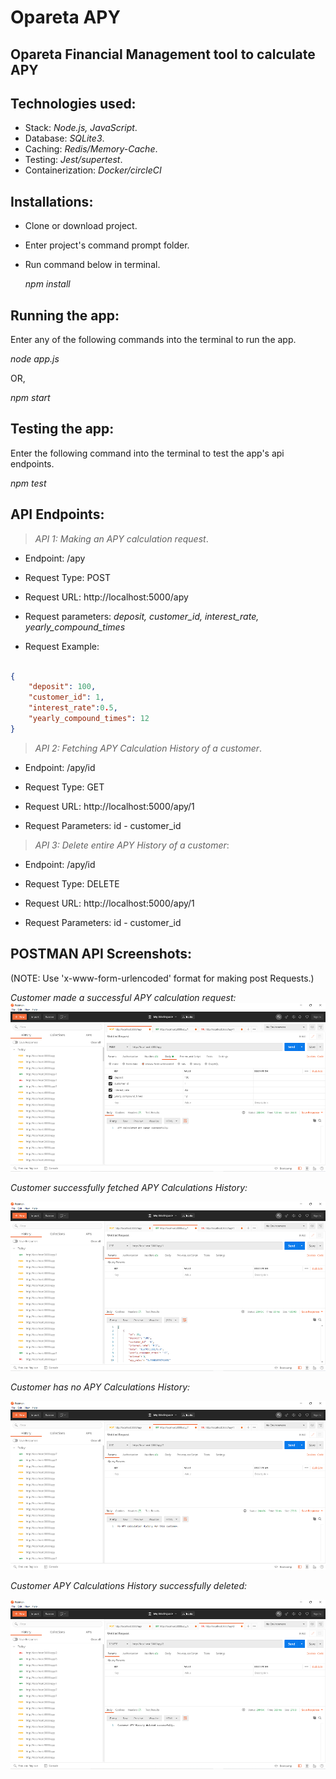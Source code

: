 
# Opareta APY

## Opareta Financial Management tool to calculate APY

## Technologies used:

- Stack: _Node.js, JavaScript_.
- Database: _SQLite3_.
- Caching: _Redis/Memory-Cache_.
- Testing: _Jest/supertest_.
- Containerization: _Docker/circleCI_

## Installations:

- Clone or download project.

- Enter project's command prompt folder.

- Run command below in terminal. 
   
   _npm install_

## Running the app:

Enter any of the following commands into the terminal to run the app.

_node app.js_

OR,

_npm start_

## Testing the app:

Enter the following command into the terminal to test the app's api endpoints.

_npm test_

## API Endpoints:

> _API 1: Making an APY calculation request_.

- Endpoint: /apy

- Request Type: POST

- Request URL: http://localhost:5000/apy

- Request parameters: _deposit, customer_id, interest_rate, yearly_compound_times_ 

- Request Example: 

``` json

{
    "deposit": 100, 
    "customer_id": 1, 
    "interest_rate":0.5, 
    "yearly_compound_times": 12
}

```


> _API 2: Fetching APY Calculation History of a customer_.

- Endpoint: /apy/id

- Request Type: GET

- Request URL: http://localhost:5000/apy/1

- Request Parameters: id - customer_id


> _API 3: Delete entire APY History of a customer_:

- Endpoint: /apy/id

- Request Type: DELETE

- Request URL: http://localhost:5000/apy/1

- Request Parameters: id - customer_id


## POSTMAN API Screenshots:

(NOTE: Use 'x-www-form-urlencoded' format for making post Requests.)

_Customer made a successful APY calculation request:_
![Opareta Customer made successfully request](/docs/data_saved.png)


_Customer successfully fetched APY Calculations History:_

![Opareta Customer's APY data](/docs/get_apy_data.png)


_Customer has no APY Calculations History:_

![Opareta Customer's APY data](/docs/get_apy_data_no_data.png)


_Customer APY Calculations History successfully deleted:_

![Opareta Customer's APY data](/docs/apy_data_deleted.png)

